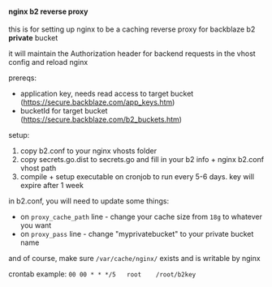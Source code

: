 #### nginx b2 reverse proxy

this is for setting up nginx to be a caching reverse proxy for backblaze b2 __private__ bucket

it will maintain the Authorization header for backend requests in the vhost config and reload nginx

prereqs:

* application key, needs read access to target bucket (https://secure.backblaze.com/app_keys.htm)
* bucketId for target bucket (https://secure.backblaze.com/b2_buckets.htm)

setup:

1. copy b2.conf to your nginx vhosts folder
2. copy secrets.go.dist to secrets.go and fill in your b2 info + nginx b2.conf vhost path
3. compile + setup executable on cronjob to run every 5-6 days. key will expire after 1 week

in b2.conf, you will need to update some things:

* on `proxy_cache_path` line - change your cache size from `18g` to whatever you want
* on `proxy_pass` line - change "myprivatebucket" to your private bucket name

and of course, make sure `/var/cache/nginx/` exists and is writable by nginx

crontab example: `00 00 * * */5   root    /root/b2key`
